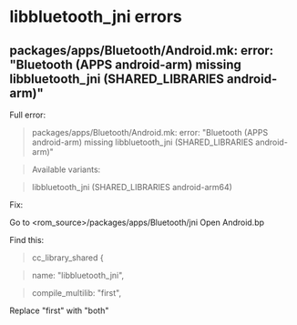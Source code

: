 libbluetooth_jni errors
===========

packages/apps/Bluetooth/Android.mk: error: "Bluetooth (APPS android-arm) missing libbluetooth_jni (SHARED_LIBRARIES android-arm)" 
-----------

Full error:

> packages/apps/Bluetooth/Android.mk: error: "Bluetooth (APPS android-arm) missing libbluetooth_jni (SHARED_LIBRARIES android-arm)" 


> Available variants:

>  libbluetooth_jni (SHARED_LIBRARIES android-arm64)

Fix:

Go to <rom_source>/packages/apps/Bluetooth/jni
Open Android.bp

Find this: 
> cc_library_shared {

>    name: "libbluetooth_jni",

>    compile_multilib: "first", 
    
Replace "first" with "both"
